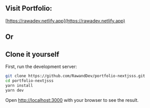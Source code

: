 ## Visit Portfolio:
[https://rawadev.netlify.app](https://rawadev.netlify.app)

## Or

## Clone it yourself

First, run the development server:

```bash
git clone https://github.com/RawandDev/portfolio-nextjsss.git
cd portfolio-nextjsss
yarn install
yarn dev
```

Open [http://localhost:3000](http://localhost:3000) with your browser to see the result.
